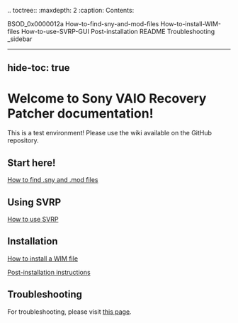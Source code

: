 .. toctree::
   :maxdepth: 2
   :caption: Contents:
   
   BSOD_0x0000012a
   How-to-find-sny-and-mod-files
   How-to-install-WIM-files
   How-to-use-SVRP-GUI
   Post-installation
   README
   Troubleshooting
   _sidebar

---
hide-toc: true
---

# Welcome to Sony VAIO Recovery Patcher documentation!

This is a test environment! Please use the wiki available on the GitHub repository.

## Start here!

[How to find .sny and .mod files](How-to-find-sny-and-mod-files.md)

## Using SVRP

[How to use SVRP](How-to-use-SVRP-GUI.md)

## Installation

[How to install a WIM file](How-to-install-WIM-files.md)

[Post-installation instructions](Post-installation.md)

## Troubleshooting

For troubleshooting, please visit [this page](Troubleshooting.md).
